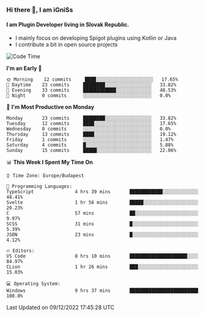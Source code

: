 ### Hi there 👋, I am iGniSs

#### I am Plugin Developer living in Slovak Republic.
- I mainly focus on developing Spigot plugins using Kotlin or Java
- I contribute a bit in open source projects

<!--START_SECTION:waka-->
![Code Time](http://img.shields.io/badge/Code%20Time-979%20hrs%2045%20mins-blue)

**I'm an Early 🐤** 

```text
🌞 Morning    12 commits     ████░░░░░░░░░░░░░░░░░░░░░   17.65% 
🌆 Daytime    23 commits     ████████░░░░░░░░░░░░░░░░░   33.82% 
🌃 Evening    33 commits     ████████████░░░░░░░░░░░░░   48.53% 
🌙 Night      0 commits      ░░░░░░░░░░░░░░░░░░░░░░░░░   0.0%

```
📅 **I'm Most Productive on Monday** 

```text
Monday       23 commits     ████████░░░░░░░░░░░░░░░░░   33.82% 
Tuesday      12 commits     ████░░░░░░░░░░░░░░░░░░░░░   17.65% 
Wednesday    0 commits      ░░░░░░░░░░░░░░░░░░░░░░░░░   0.0% 
Thursday     13 commits     ████░░░░░░░░░░░░░░░░░░░░░   19.12% 
Friday       1 commits      ░░░░░░░░░░░░░░░░░░░░░░░░░   1.47% 
Saturday     4 commits      █░░░░░░░░░░░░░░░░░░░░░░░░   5.88% 
Sunday       15 commits     █████░░░░░░░░░░░░░░░░░░░░   22.06%

```


📊 **This Week I Spent My Time On** 

```text
⌚︎ Time Zone: Europe/Budapest

💬 Programming Languages: 
TypeScript               4 hrs 39 mins       ████████████░░░░░░░░░░░░░   48.41% 
Svelte                   1 hr 56 mins        █████░░░░░░░░░░░░░░░░░░░░   20.23% 
C                        57 mins             ██░░░░░░░░░░░░░░░░░░░░░░░   9.97% 
SCSS                     31 mins             █░░░░░░░░░░░░░░░░░░░░░░░░   5.39% 
JSON                     23 mins             █░░░░░░░░░░░░░░░░░░░░░░░░   4.12%

🔥 Editors: 
VS Code                  8 hrs 10 mins       █████████████████████░░░░   84.97% 
CLion                    1 hr 26 mins        ███░░░░░░░░░░░░░░░░░░░░░░   15.03%

💻 Operating System: 
Windows                  9 hrs 37 mins       █████████████████████████   100.0%

```


 Last Updated on 09/12/2022 17:45:28 UTC
<!--END_SECTION:waka-->